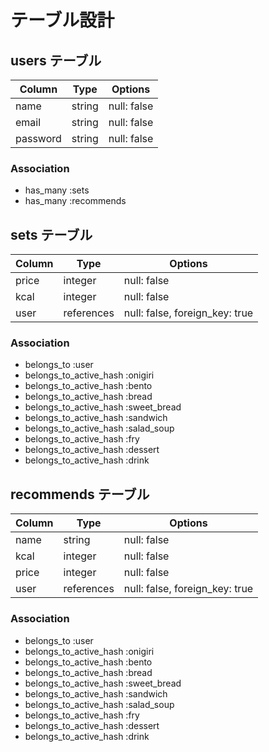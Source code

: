 # テーブル設計

## users テーブル

| Column                    | Type   | Options     |
| ------------------------- | ------ | ----------- |
| name                      | string | null: false |
| email                     | string | null: false |
| password                  | string | null: false |

### Association

- has_many :sets
- has_many :recommends

## sets テーブル

| Column              | Type       | Options     |
| ------------------- | ---------- | ----------- |
| price               | integer    | null: false |
| kcal                | integer    | null: false |
| user                | references | null: false, foreign_key: true |

### Association

- belongs_to :user
- belongs_to_active_hash :onigiri
- belongs_to_active_hash :bento
- belongs_to_active_hash :bread
- belongs_to_active_hash :sweet_bread
- belongs_to_active_hash :sandwich
- belongs_to_active_hash :salad_soup
- belongs_to_active_hash :fry
- belongs_to_active_hash :dessert
- belongs_to_active_hash :drink

## recommends テーブル

| Column              | Type       | Options     |
| ------------------- | ---------- | ----------- |
| name               | string    | null: false |
| kcal                | integer    | null: false |
| price                | integer    | null: false |
| user                | references | null: false, foreign_key: true |

### Association

- belongs_to :user
- belongs_to_active_hash :onigiri
- belongs_to_active_hash :bento
- belongs_to_active_hash :bread
- belongs_to_active_hash :sweet_bread
- belongs_to_active_hash :sandwich
- belongs_to_active_hash :salad_soup
- belongs_to_active_hash :fry
- belongs_to_active_hash :dessert
- belongs_to_active_hash :drink